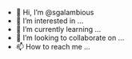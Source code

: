 - 👋 Hi, I’m @sgalambious
- 👀 I’m interested in ...
- 🌱 I’m currently learning ...
- 💞️ I’m looking to collaborate on ...
- 📫 How to reach me ...

<!---
sgalambious/sgalambious is a ✨ special ✨ repository because its `README.md` (this file) appears on your GitHub profile.
You can click the Preview link to take a look at your changes.
--->
